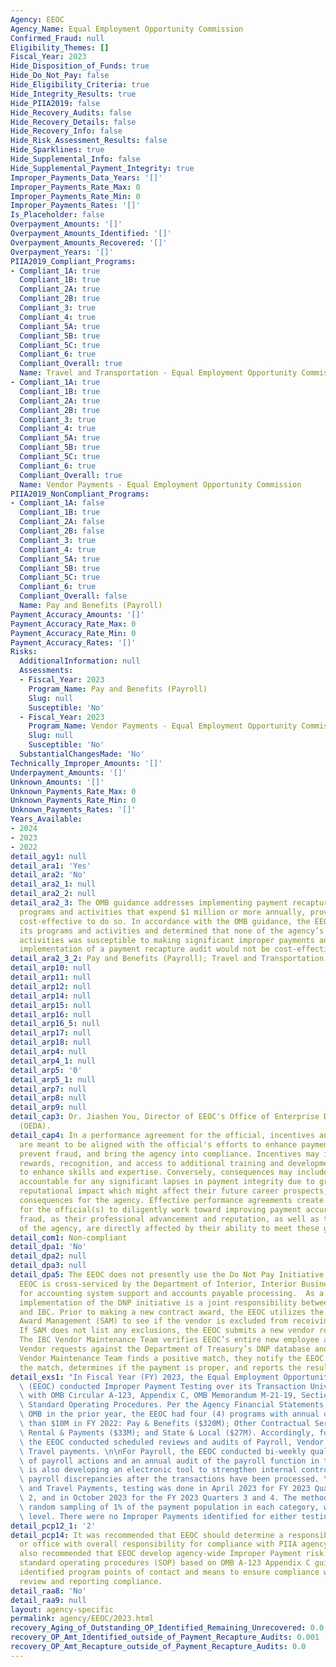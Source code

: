 ```yaml
---
Agency: EEOC
Agency_Name: Equal Employment Opportunity Commission
Confirmed_Fraud: null
Eligibility_Themes: []
Fiscal_Year: 2023
Hide_Disposition_of_Funds: true
Hide_Do_Not_Pay: false
Hide_Eligibility_Criteria: true
Hide_Integrity_Results: true
Hide_PIIA2019: false
Hide_Recovery_Audits: false
Hide_Recovery_Details: false
Hide_Recovery_Info: false
Hide_Risk_Assessment_Results: false
Hide_Sparklines: true
Hide_Supplemental_Info: false
Hide_Supplemental_Payment_Integrity: true
Improper_Payments_Data_Years: '[]'
Improper_Payments_Rate_Max: 0
Improper_Payments_Rate_Min: 0
Improper_Payments_Rates: '[]'
Is_Placeholder: false
Overpayment_Amounts: '[]'
Overpayment_Amounts_Identified: '[]'
Overpayment_Amounts_Recovered: '[]'
Overpayment_Years: '[]'
PIIA2019_Compliant_Programs:
- Compliant_1A: true
  Compliant_1B: true
  Compliant_2A: true
  Compliant_2B: true
  Compliant_3: true
  Compliant_4: true
  Compliant_5A: true
  Compliant_5B: true
  Compliant_5C: true
  Compliant_6: true
  Compliant_Overall: true
  Name: Travel and Transportation - Equal Employment Opportunity Commission
- Compliant_1A: true
  Compliant_1B: true
  Compliant_2A: true
  Compliant_2B: true
  Compliant_3: true
  Compliant_4: true
  Compliant_5A: true
  Compliant_5B: true
  Compliant_5C: true
  Compliant_6: true
  Compliant_Overall: true
  Name: Vendor Payments - Equal Employment Opportunity Commission
PIIA2019_NonCompliant_Programs:
- Compliant_1A: false
  Compliant_1B: true
  Compliant_2A: false
  Compliant_2B: false
  Compliant_3: true
  Compliant_4: true
  Compliant_5A: true
  Compliant_5B: true
  Compliant_5C: true
  Compliant_6: true
  Compliant_Overall: false
  Name: Pay and Benefits (Payroll)
Payment_Accuracy_Amounts: '[]'
Payment_Accuracy_Rate_Max: 0
Payment_Accuracy_Rate_Min: 0
Payment_Accuracy_Rates: '[]'
Risks:
  AdditionalInformation: null
  Assessments:
  - Fiscal_Year: 2023
    Program_Name: Pay and Benefits (Payroll)
    Slug: null
    Susceptible: 'No'
  - Fiscal_Year: 2023
    Program_Name: Vendor Payments - Equal Employment Opportunity Commission
    Slug: null
    Susceptible: 'No'
  SubstantialChangesMade: 'No'
Technically_Improper_Amounts: '[]'
Underpayment_Amounts: '[]'
Unknown_Amounts: '[]'
Unknown_Payments_Rate_Max: 0
Unknown_Payments_Rate_Min: 0
Unknown_Payments_Rates: '[]'
Years_Available:
- 2024
- 2023
- 2022
detail_agy1: null
detail_ara1: 'Yes'
detail_ara2: 'No'
detail_ara2_1: null
detail_ara2_2: null
detail_ara2_3: The OMB guidance addresses implementing payment recapture audits, for
  programs and activities that expend $1 million or more annually, provided it is
  cost-effective to do so. In accordance with the OMB guidance, the EEOC reviewed
  its programs and activities and determined that none of the agency’s programs or
  activities was susceptible to making significant improper payments and that the
  implementation of a payment recapture audit would not be cost-effective.
detail_ara2_3_2: Pay and Benefits (Payroll); Travel and Transportation; Vendor Payments
detail_arp10: null
detail_arp11: null
detail_arp12: null
detail_arp14: null
detail_arp15: null
detail_arp16: null
detail_arp16_5: null
detail_arp17: null
detail_arp18: null
detail_arp4: null
detail_arp4_1: null
detail_arp5: '0'
detail_arp5_1: null
detail_arp7: null
detail_arp8: null
detail_arp9: null
detail_cap3: Dr. Jiashen You, Director of EEOC's Office of Enterprise Data and Analytics
  (OEDA).
detail_cap4: In a performance agreement for the official, incentives and consequences
  are meant to be aligned with the official's efforts to enhance payment accuracy,
  prevent fraud, and bring the agency into compliance. Incentives may include financial
  rewards, recognition, and access to additional training and development opportunities
  to enhance skills and expertise. Conversely, consequences may include being held
  accountable for any significant lapses in payment integrity due to gross negligence,
  reputational impact which might affect their future career prospects, and legal
  consequences for the agency. Effective performance agreements create a strong incentive
  for the official(s) to diligently work toward improving payment accuracy and preventing
  fraud, as their professional advancement and reputation, as well as the reputation
  of the agency, are directly affected by their ability to meet these goals.
detail_com1: Non-compliant
detail_dpa1: 'No'
detail_dpa2: null
detail_dpa3: null
detail_dpa5: The EEOC does not presently use the Do Not Pay Initiative (DNP) as the
  EEOC is cross-serviced by the Department of Interior, Interior Business Center (DOI/IBC)
  for accounting system support and accounts payable processing.  As a result, the
  implementation of the DNP initiative is a joint responsibility between the EEOC
  and IBC. Prior to making a new contract award, the EEOC utilizes the System for
  Award Management (SAM) to see if the vendor is excluded from receiving contracts.
  If SAM does not list any exclusions, the EEOC submits a new vendor request to IBC.
  The IBC Vendor Maintenance Team verifies EEOC’s entire new employee and Non-Federal
  Vendor requests against the Department of Treasury’s DNP database and if the IBC
  Vendor Maintenance Team finds a positive match, they notify the EEOC. The EEOC reviews
  the match, determines if the payment is proper, and reports the result.
detail_exs1: "In Fiscal Year (FY) 2023, the Equal Employment Opportunity Commission\
  \ (EEOC) conducted Improper Payment Testing over its Transaction Universe in accordance\
  \ with OMB Circular A-123, Appendix C, OMB Memorandum M-21-19, Section VIII, and\
  \ Standard Operating Procedures. Per the Agency Financial Statements reported to\
  \ OMB in the prior year, the EEOC had four (4) programs with annual outlays greater\
  \ than $10M in FY 2022: Pay & Benefits ($320M); Other Contractual Services ($44M);\
  \ Rental & Payments ($33M); and State & Local ($27M). Accordingly, for FY 2023,\
  \ the EEOC conducted scheduled reviews and audits of Payroll, Vendor Payments, and\
  \ Travel payments. \n\nFor Payroll, the EEOC conducted bi-weekly quality reviews\
  \ of payroll actions and an annual audit of the payroll function in totality. EEOC\
  \ is also developing an electronic tool to strengthen internal controls by identifying\
  \ payroll discrepancies after the transactions have been processed. \n\nFor Vendor\
  \ and Travel Payments, testing was done in April 2023 for FY 2023 Quarters 1 and\
  \ 2, and in October 2023 for the FY 2023 Quarters 3 and 4. The methodology utilized\
  \ random sampling of 1% of the payment population in each category, with a 95% confidence\
  \ level. There were no Improper Payments identified for either testing period."
detail_pcp12_1: '2'
detail_pcp14: It was recommended that EEOC should determine a responsible official
  or office with overall responsibility for compliance with PIIA agency-wide. It was
  also recommended that EEOC develop agency-wide Improper Payment risk assessment
  standard operating procedures (SOP) based on OMB A-123 Appendix C guidance that
  identified program points of contact and means to ensure compliance with annual
  review and reporting compliance.
detail_raa8: 'No'
detail_raa9: null
layout: agency-specific
permalink: agency/EEOC/2023.html
recovery_Aging_of_Outstanding_OP_Identified_Remaining_Unrecovered: 0.0
recovery_OP_Amt_Identified_outside_of_Payment_Recapture_Audits: 0.001
recovery_OP_Amt_Recapture_outside_of_Payment_Recapture_Audits: 0.0
---
```

